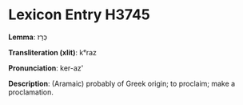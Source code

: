 # Lexicon Entry H3745

**Lemma**: כְּרַז

**Transliteration (xlit)**: kᵉraz

**Pronunciation**: ker-az'

**Description**:
(Aramaic) probably of Greek origin; to proclaim; make a proclamation.
